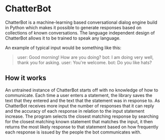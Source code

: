 # ChatterBot

ChatterBot is a machine-learning based conversational dialog engine build in Python which makes it possible to generate responses based on collections of known conversations. The language independent design of ChatterBot allows it to be trained to speak any language.


An example of typical input would be something like this:

> user: Good morning! How are you doing?
bot: I am doing very well, thank you for asking.
user: You're welcome.
bot: Do you like hats?

## How it works
An untrained instance of ChatterBot starts off with no knowledge of how to communicate. Each time a user enters a statement, the library saves the text that they entered and the text that the statement was in response to. As ChatterBot receives more input the number of responses that it can reply and the accuracy of each response in relation to the input statement increase. The program selects the closest matching response by searching for the closest matching known statement that matches the input, it then returns the most likely response to that statement based on how frequently each response is issued by the people the bot communicates with.